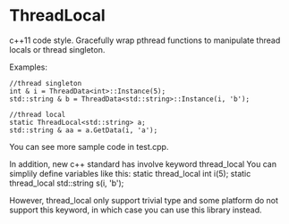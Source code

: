 # ThreadLocal
c++11 code style. Gracefully wrap pthread functions to manipulate thread locals or thread singleton.

Examples:
```
//thread singleton
int & i = ThreadData<int>::Instance(5);
std::string & b = ThreadData<std::string>::Instance(i, 'b');

//thread local
static ThreadLocal<std::string> a; 
std::string & aa = a.GetData(i, 'a');
```

You can see more sample code in test.cpp.

In addition, new c++ standard has involve keyword thread_local
You can simplily define variables like this:
static thread_local int i(5);
static thread_local std::string s(i, 'b');

However, thread_local only support trivial type and some platform do not support this keyword, in which case you can use this library instead.



